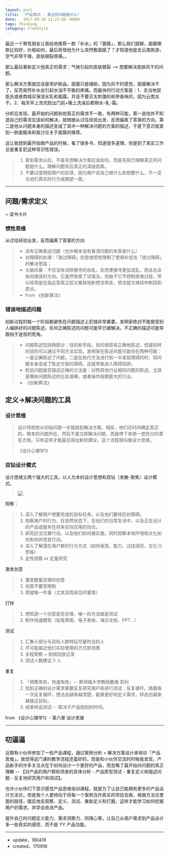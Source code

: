 ```yaml
---
layout: post
title:  "产品常识 · 真正的问题是什么"
date:   2017-09-18 21:23:00 +0800
tags: Thinking
category: FreeStyle
---
```



最近一个男性朋友让我给他推荐一款「补水」的「面膜」，那么我们就聊，面膜哪款比较好，价格如何，最后奇怪他为什么突然敷面膜了？才知道他是去云南旅游，空气非常干燥，皮肤皲裂疼痛。。

那么最后重新定义他真正的需求：气候引起的皮肤皲裂 --> 想要解决皮肤风干的问题。

那么解决方案就应该是用护肤品，面膜只是辅助，因为风干的感觉，面膜解决不了，反而突然补水会引起水油不平衡的疼痛。而最快的行动方案是：1、去当地屈臣氏或者商城买保湿水乳和面霜，并且不要买太刺激的和带香味的，因为云南太干。2、每天早上洗完脸出门前+晚上洗澡后都擦水-乳-霜。

分析后发现，最开始的问题和他真正的需求不一致，有两种可能，第一是他并不知道自己的需求应该如何解决，就根据从过往经验出发，反而偏离了答案的方向。第二是他从问题本身的描述变成了其中一种解决问题的方案的描述，于是下意识就拿到一款面膜来和我讨论关于面膜的推荐。

这让我想到最开始做产品的时候，看了很多书，知道很多道理，但是到了真实工作总是重复犯这种常识性错误。

> 1. 拿到需求以后，不是先想解决方案应该如何，而是先努力理解真正的问题是什么。理解问题背后真正的深层因素。
> 2. 不要过度相信用户的反馈，因为用户说自己做什么和想要什么，不一定与他们真实的行为或期望一致。

---

## 问题/需求定义

~ 读书卡片

### 惯性思维

从过往经验出发，反而偏离了答案的方向

> - 没有正确表述问题（也许根本没有看清问题的本质是什么）
> - 对障碍的处理：「跳过障碍」的思维惯性限制了使用补偿法「绕过障碍」的解决思路；
> - 头脑风暴：不仅没有消除搜寻的杂乱，反而使搜寻更加混乱，而且总会指向错误的方向。它虽然改善了试错法，但由于它不控制思维过程，所以经常是在临近答案之前又被其他新想法带走，想法链又继续中断回到原点。
> - from 《创新算法》

### 错误地描述问题

创新过程的每一个阶段都避免在问题描述上犯错非常重要。发明家绝对不能接受别人编排好的问题陈述，任何正确陈述的问题可能早已被解决。不正确的描述可能导致陷于迷宫的死角。


> - 问题陈述包括两部分：目的和手段，目的很容易正确地陈述，但是同样的目的可以通过不同方法实现。发明家在陈述问题可能存在两种可能：一是正确陈述了问题，二是在执行方法进行到一半发现障碍的时，将问题本身变成了陈述方案的障碍，这就导致进入障碍陷阱。
> - 检验问题是否描述正确的方法是：对照其他行业相同问题的陈述，尤其是哪些问题陈述的比较准确，或者操作规模更大的行业。
> - 《创新算法》

## 定义->解决问题的工具

### 设计思维


> 设计师拒绝从初始问题一步就跳到解决方案。相反，他们花时间确定真正的、根本的问题所在，然后不是立即解决问题，而是停下来想一想充分的潜在方案。只有这样才能最后得出新的建议。这个流程就叫做设计思维。
> 
> 《设计心理学1》

###  双钻设计模式

设计思维又两个强大的工具，以人为本的设计思想和双钻（发散-聚焦）设计模式。

> 
> ![](http://ojcp18ifz.bkt.clouddn.com/2018-04-19-WechatIMG597.jpeg)
> 


观察：

> 1. 深入了解用户想要完成的目标任务，以及他们要经历的障碍。
> 2. 观察用户的行为，在自然状态下，在他们的日常生活中，以及正在设计的产品或服务在将来实际应用的场合。
> 3. 研究应当注重行动，以及他们如何被实施，同时观察本地环境和文化如何影响并改变行动。
> 4. 深入了解潜在用户群的行为方式（如何表现、能力、过往经历、文化习惯等）
> 5. 定性观察 or 定量研究

激发创意

> 1. 激发数量足够的创意
> 2. 创意不要受限制
> 3. 质疑每一件事（尤其显而易见的事情）

打样

> 1. 想知道一个创意是否合理，唯一的方法就是测试
> 2. 制作快速模型（铅笔草图、电子表格、演示文档、PPT...）

测试

> 1. 汇集小部分与目标人群特征尽量符合的人
> 2. 尽可能接近他们实际使用的方式和场景
> 3. 全程观察 + 视频回放记录
> 4. 测试人数建议 5 人

重复

> 1. 「频繁失败，快速失败」-- 斯坦福大学教授戴维·凯利
> 2. 找到正确的设计需求需要反复研究用户和进行测试：反复循环。随着每一次反复循环，想法会越来越清楚，能够更好地定义需求，样品也越来越接近目标。
> 3. 结束样品测试 -- 取决于产品规划的时间。


from 《设计心理学1》- 第六章 设计思维

---

## 叨逼逼

近期有小伙伴参加了一些产品课程，通过案例分析 + 解决方案设计来培训「产品思维」。我觉得这门课的教学流程还蛮好的，但是和小伙伴交流的时候我发现，产品新手的许多关注点在于如何设计一个更好的产品，而忽略了最开始对问题的真正理解 -- 【对产品的用户群和场景的具体分析 - 产品原型测试 - 重复定义和描述问题 - 反复地研究用户和测试】。

也许小伙伴们下意识感觉产品思维培训课程，就是为了让自己能拥有更多的产品设计方法论，但是我个人更倾向于将每一个案例当作真实的项目去做，根据方法论里面的路径，踏实地去观察、定义、测试、重新定义和打磨，这样才能学习如何挖掘用户的需求，并学会改进产品。

提升自己的问题定义能力、需求洞察力、同理心等，让自己从用户需求到产品设计多一些真实的感受，而不是 YY 产品功能。

---

- update，180419
- created，170918


